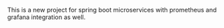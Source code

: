 This is a new project for spring boot microservices with prometheus and grafana integration as well.

